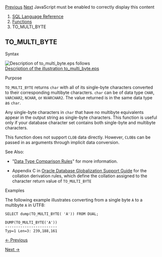 [Previous](TO_LOB.md) [Next](to_nchar-boolean.md) JavaScript must be
enabled to correctly display this content

  1. [SQL Language Reference ](index.md)
  2. [Functions](Functions.md)
  3. TO_MULTI_BYTE 

## TO_MULTI_BYTE

Syntax

![Description of to_multi_byte.eps
follows](https://docs.oracle.com/en/database/oracle/oracle-database/23/sqlrf/img/to_multi_byte.gif)  
[Description of the illustration
to_multi_byte.eps](img_text/to_multi_byte.md)

Purpose

`TO_MULTI_BYTE` returns `char` with all of its single-byte characters
converted to their corresponding multibyte characters. `char` can be of data
type `CHAR`, `VARCHAR2`, `NCHAR`, or `NVARCHAR2`. The value returned is in the
same data type as `char`.

Any single-byte characters in `char` that have no multibyte equivalents appear
in the output string as single-byte characters. This function is useful only
if your database character set contains both single-byte and multibyte
characters.

This function does not support `CLOB` data directly. However, `CLOB`s can be
passed in as arguments through implicit data conversion.

See Also:

  * "[Data Type Comparison Rules](Data-Type-Comparison-Rules.md#GUID-1563C817-86BF-430B-99AB-322EE2E29187)" for more information. 

  * Appendix C in [Oracle Database Globalization Support Guide](/pls/topic/lookup?ctx=en/database/oracle/oracle-database/23/sqlrf&id=NLSPG-GUID-AFCE41ED-775B-4A00-AF38-C436776AE0C5) for the collation derivation rules, which define the collation assigned to the character return value of `TO_MULTI_BYTE`

Examples

The following example illustrates converting from a single byte `A` to a
multibyte `A` in UTF8:

    
    
    SELECT dump(TO_MULTI_BYTE( 'A')) FROM DUAL; 
    
    DUMP(TO_MULTI_BYTE('A')) 
    ------------------------ 
    Typ=1 Len=3: 239,188,161


[← Previous](TO_LOB.md)

[Next →](to_nchar-boolean.md)
